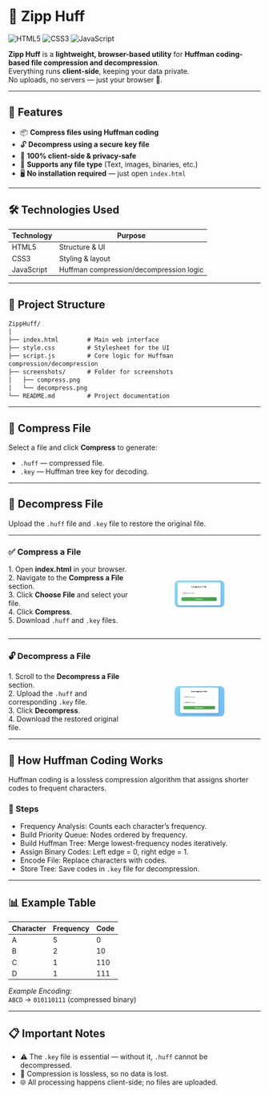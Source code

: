 # 🌟 Zipp Huff

![HTML5](https://img.shields.io/badge/HTML5-orange) 
![CSS3](https://img.shields.io/badge/CSS3-blue) 
![JavaScript](https://img.shields.io/badge/JavaScript-yellow)

**Zipp Huff** is a **lightweight, browser-based utility** for **Huffman coding-based file compression and decompression**.  
Everything runs **client-side**, keeping your data private.  
No uploads, no servers — just your browser 🚀.

---

## 🚀 Features

- 📦 **Compress files using Huffman coding**  
- 🔓 **Decompress using a secure key file**  
- 🧠 **100% client-side & privacy-safe**  
- 📁 **Supports any file type** (Text, images, binaries, etc.)  
- 🖥️ **No installation required** — just open `index.html`  

---

## 🛠️ Technologies Used

| Technology | Purpose |
|------------|---------|
| HTML5      | Structure & UI |
| CSS3       | Styling & layout |
| JavaScript | Huffman compression/decompression logic |

---

## 📂 Project Structure

```plaintext
ZippHuff/
│
├── index.html        # Main web interface
├── style.css         # Stylesheet for the UI
├── script.js         # Core logic for Huffman compression/decompression
├── screenshots/      # Folder for screenshots
│   ├── compress.png
│   └── decompress.png
└── README.md         # Project documentation
```

---

## 💾 Compress File

Select a file and click **Compress** to generate:  
- `.huff` — compressed file.  
- `.key` — Huffman tree key for decoding.

---

## 🔄 Decompress File

Upload the `.huff` file and `.key` file to restore the original file.

---

### ✅ Compress a File
<div style="display: flex; align-items: center; justify-content: space-between; margin-bottom: 2em;">

  <div style="flex: 1; padding-right: 1em;">
    1. Open <strong>index.html</strong> in your browser.<br>
    2. Navigate to the <strong>Compress a File</strong> section.<br>
    3. Click <strong>Choose File</strong> and select your file.<br>
    4. Click <strong>Compress</strong>.<br>
    5. Download <code>.huff</code> and <code>.key</code> files.
  </div>

  <div style="flex: 1; text-align:center;">
    <img src="screenshots/compress.png" alt="Compress Screenshot" style="max-width: 40%; height: auto; border: 1px solid #ccc; border-radius: 8px;">
  </div>

</div>

<hr>

<h3>🔓 Decompress a File</h3>

<div style="display: flex; align-items: center; justify-content: space-between; margin-top: 1em;">

  <div style="flex: 1; padding-right: 1em;">
    1. Scroll to the <strong>Decompress a File</strong> section.<br>
    2. Upload the <code>.huff</code> and corresponding <code>.key</code> file.<br>
    3. Click <strong>Decompress</strong>.<br>
    4. Download the restored original file.
  </div>

  <div style="flex: 1; text-align:center;">
    <img src="screenshots/decompress.png" alt="Decompress Screenshot" style="max-width: 40%; height: auto; border: 1px solid #ccc; border-radius: 8px;">
  </div>

</div>


---

## 🧪 How Huffman Coding Works

Huffman coding is a lossless compression algorithm that assigns shorter codes to frequent characters.

### 🔹 Steps

- Frequency Analysis: Counts each character’s frequency.  
- Build Priority Queue: Nodes ordered by frequency.  
- Build Huffman Tree: Merge lowest-frequency nodes iteratively.  
- Assign Binary Codes: Left edge = 0, right edge = 1.  
- Encode File: Replace characters with codes.  
- Store Tree: Save codes in `.key` file for decompression.

---

## 📊 Example Table

| Character | Frequency | Code |
|-----------|-----------|------|
| A         | 5         | 0    |
| B         | 2         | 10   |
| C         | 1         | 110  |
| D         | 1         | 111  |

_Example Encoding:_  
`ABCD` → `010110111` (compressed binary)

---

## 📋 Important Notes

- ⚠️ The `.key` file is essential — without it, `.huff` cannot be decompressed.  
- 💾 Compression is lossless, so no data is lost.  
- 🌐 All processing happens client-side; no files are uploaded.

